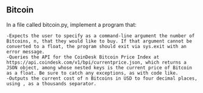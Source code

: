## Bitcoin

In a file called bitcoin.py, implement a program that:

    -Expects the user to specify as a command-line argument the number of Bitcoins, n, that they would like to buy. If that argument cannot be converted to a float, the program should exit via sys.exit with an error message.
    -Queries the API for the CoinDesk Bitcoin Price Index at https://api.coindesk.com/v1/bpi/currentprice.json, which returns a JSON object, among whose nested keys is the current price of Bitcoin as a float. Be sure to catch any exceptions, as with code like.
    -Outputs the current cost of n Bitcoins in USD to four decimal places, using , as a thousands separator.
